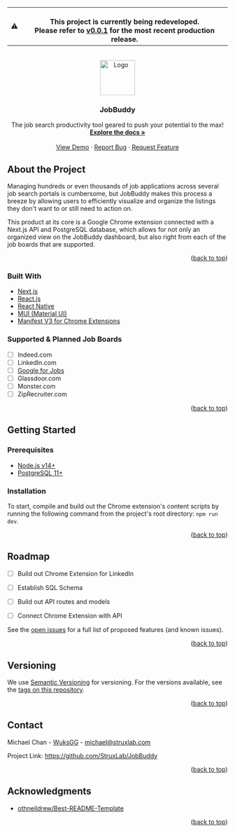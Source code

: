 <div id="top"></div>

<table>
<tr>
<td>
⚠️
</td>
<td align="center">
<br />
<span><b>
  This project is currently being redeveloped. <br />
  Please refer to <a href="https://github.com/StruxLab/JobBuddy/tree/v0.0.1-alpha">v0.0.1</a> for the most recent production release.
</b></span>
<img width="881" height="0">
</td>
</tr>
</table>

<!-- PROJECT LOGO -->
<br />
<div align="center">
  <a href="https://github.com/othneildrew/Best-README-Template">
    <img src="https://avatars.githubusercontent.com/u/89763921?s=200&v=4" alt="Logo" width="80" height="80">
  </a>

  <h3 align="center">JobBuddy</h3>

  <p align="center">
    The job search productivity tool geared to push your potential to the max!
    <br />
    <a href="#"><strong>Explore the docs »</strong></a>
    <br />
    <br />
    <a href="#">View Demo</a>
    ·
    <a href="https://github.com/StruxLab/JobBuddy/issues">Report Bug</a>
    ·
    <a href="https://github.com/StruxLab/JobBuddy/issues">Request Feature</a>
  </p>
</div>

## About the Project

Managing hundreds or even thousands of job applications across several job search portals is cumbersome, but JobBuddy makes this process a breeze by allowing users to efficiently visualize and organize the listings they don't want to or still need to action on.

This product at its core is a Google Chrome extension connected with a Next.js API and PostgreSQL database, which allows for not only an organized view on the JobBuddy dashboard, but also right from each of the job boards that are supported.

<p align="right">(<a href="#top">back to top</a>)</p>

### Built With

* [Next.js](https://nextjs.org/)
* [React.js](https://reactjs.org/)
* [React Native](https://reactnative.dev/)
* [MUI (Material UI)](https://mui.com/)
* [Manifest V3 for Chrome Extensions](https://developer.chrome.com/docs/extensions/mv3/intro/)

### Supported & Planned Job Boards
- [ ] Indeed.com
- [ ] LinkedIn.com
- [ ] [Google for Jobs](https://www.google.com/search?q=Software+Engineer&ibp=htl;jobs)
- [ ] Glassdoor.com
- [ ] Monster.com
- [ ] ZipRecruiter.com

<p align="right">(<a href="#top">back to top</a>)</p>

## Getting Started

### Prerequisites

* [Node.js v14+](https://nodejs.org/en/)
* [PostgreSQL 11+](https://www.postgresql.org/)

### Installation

To start, compile and build out the Chrome extension's content scripts by running the following command from the project's root directory: ```npm run dev```.

<p align="right">(<a href="#top">back to top</a>)</p>

<!-- ## Running the Tests -->

<!-- ## Usage -->

<!-- ROADMAP -->
## Roadmap

- [ ] Build out Chrome Extension for LinkedIn
- [ ] Establish SQL Schema
- [ ] Build out API routes and models
- [ ] Connect Chrome Extension with API


See the [open issues](https://github.com/StruxLab/JobBuddy/issues) for a full list of proposed features (and known issues).

<p align="right">(<a href="#top">back to top</a>)</p>

<!-- ## Contributing -->

## Versioning
We use [Semantic Versioning](https://semver.org/) for versioning. For the versions available, see the [tags on this repository](https://github.com/StruxLab/JobBuddy/tags).

<p align="right">(<a href="#top">back to top</a>)</p>

## Contact

Michael Chan - [WuksGG](https://github.com/WuksGG) - michael@struxlab.com

Project Link: https://github.com/StruxLab/JobBuddy

<p align="right">(<a href="#top">back to top</a>)</p>

<!-- ## License -->

## Acknowledgments

* [othneildrew/Best-README-Template](https://github.com/othneildrew/Best-README-Template)

<p align="right">(<a href="#top">back to top</a>)</p>
